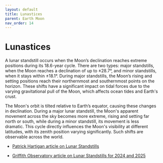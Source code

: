 ```yaml
---
layout: default
title: Lunastices
parent: Earth Moon
nav_order: 14
---
```

# Lunastices

A lunar standstill occurs when the Moon’s declination reaches extreme positions during its 18.6-year cycle. There are two types: major standstills, when the Moon reaches a declination of up to ±28.7°, and minor standstills, when it stays within ±18.1°. During major standstills, the Moon’s rising and setting positions reach their northernmost and southernmost points on the horizon. These shifts have a significant impact on tidal forces due to the varying gravitational pull of the Moon, which affects ocean tides and Earth's crust.

The Moon's orbit is tilted relative to Earth’s equator, causing these changes in declination. During a major lunar standstill, the Moon's apparent movement across the sky becomes more extreme, rising and setting far north or south, while during a minor standstill, its movement is less dramatic. This cycle directly influences the Moon's visibility at different latitudes, with its zenith position varying significantly. Such shifts are observable across the world.

- [Patrick Hartigan article on Lunar Standstills](https://sparky.rice.edu/public-night/lunistice.html)

- [Griffith Observatory article on Lunar Standstills for 2024 and 2025](https://griffithobservatory.org/extreme-moon-the-major-lunar-standstills-of-2024-2025/)